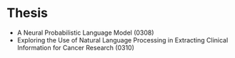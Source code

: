 # Thesis

- A Neural Probabilistic Language Model (0308)
- Exploring the Use of Natural Language Processing in Extracting Clinical Information for Cancer Research (0310)
